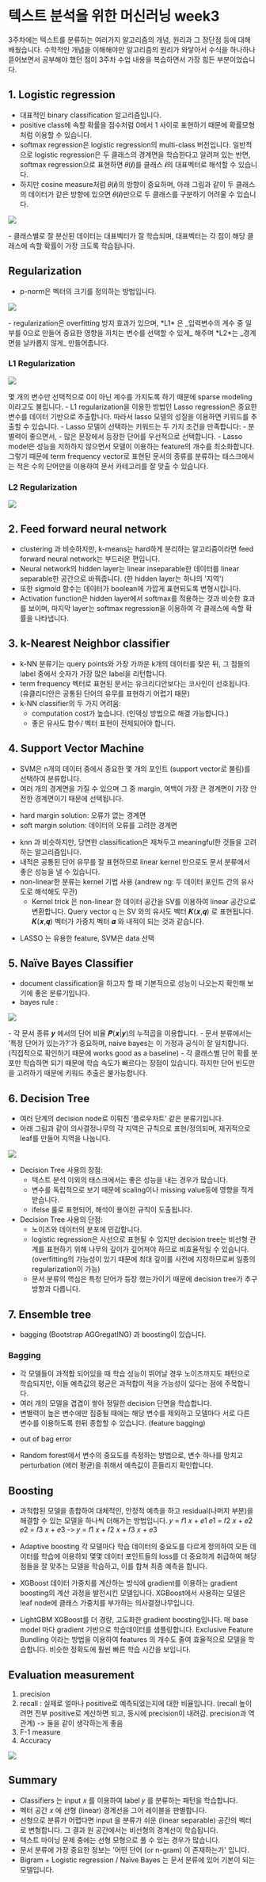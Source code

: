 텍스트 분석을 위한 머신러닝 week3
==============

3주차에는 텍스트를 분류하는 여러가지 알고리즘의 개념, 원리과 그 장단점 등에 대해 배웠습니다.
수학적인 개념을 이해해야만 알고리즘의 원리가 와닿아서 수식을 하나하나 뜯어보면서 공부해야 했던 점이 3주차 수업 내용을 복습하면서 가장 힘든 부분이었습니다.

## 1. Logistic regression
- 대표적인 binary classification 알고리즘입니다.
- positive class에 속할 확률을 점수처럼 0에서 1 사이로 표현하기 때문에 확률모형처럼 이용할 수 있습니다.
- softmax regression은 logistic regression의 multi-class 버전입니다. 일반적으로 logistic regression은 두 클래스의 경계면을 학습한다고 알려져 있는 반면, softmax regression으로 표현하면 𝜃(𝒊)를 클래스 𝒊의 대표벡터로 해석할 수 있습니다.
- 하지만 cosine measure처럼 𝜃(𝒊)의 방향이 중요하며, 아래 그림과 같이 두 클래스의 데이터가 같은 방향에 있으면 𝜃(𝒊)만으로 두 클래스를 구분하기 어려울 수 있습니다.
<p>
<img src='https://user-images.githubusercontent.com/52257022/71971499-1aff5380-324e-11ea-81a2-c9b3a2de06dc.png'>
</p>
- 클래스별로 잘 분산된 데이터는 대표벡터가 잘 학습되며, 대표벡터는 각 점이 해당 클래스에 속할 확률이 가장 크도록 학습됩니다.

## Regularization
- p-norm은 벡터의 크기를 정의하는 방법입니다.
<p>
<img src ='https://user-images.githubusercontent.com/52257022/71985801-9bce4780-326e-11ea-9d3f-2de0f6de32bf.png'>
</p>
- regularization은 overfitting 방지 효과가 있으며, *L1* 은 _입력변수의 계수 중 일부를 0으로 만들어 중요한 영향을 끼치는 변수를 선택할 수 있게_ 해주며 *L2*는 _경계면을 날카롭지 않게_ 만들어줍니다.

### L1 Regularization
<p>
<img src = 'https://user-images.githubusercontent.com/52257022/71972595-4b47f180-3250-11ea-96b6-3250a0f3c8c7.png'>
</p>
몇 개의 변수만 선택적으로 0이 아닌 계수를 가지도록 하기 때문에 sparse modeling이라고도 불립니다.
- L1 regularization을 이용한 방법인 Lasso regression은 중요한 변수를 데이터 기반으로 추출합니다. 따라서 lasso 모델의 성질을 이용하면 키워드를 추출할 수 있습니다.
- Lasso 모델이 선택하는 키워드는 두 가지 조건을 만족합니다:
	- 분별력이 좋으면서,
	- 많은 문장에서 등장한 단어를 우선적으로 선택합니다.
- Lasso model은 성능을 저하하지 않으면서 모델이 이용하는 feature의 개수를 최소화합니다. 그렇기 때문에 term frequency vector로 표현된 문서의 종류를 분류하는 태스크에서는 적은 수의 단어만을 이용하여 문서 카테고리를 잘 맞출 수 있습니다.

### L2 Regularization
<p>
<img src = 'https://user-images.githubusercontent.com/52257022/71972689-7e8a8080-3250-11ea-8b56-76e598072ff3.png'>
</p>

## 2. Feed forward neural network
- clustering 과 비슷하지만, k-means는 hard하게 분리하는 알고리즘이라면 feed forward neural network는 부드러운 편입니다.
- Neural network의 hidden layer는 linear inseparable한 데이터를 linear separable한 공간으로 바꿔줍니다. (한 hidden layer는 하나의 '지역')
- 또한 sigmoid 함수는 데이터가 boolean에 가깝게 표현되도록 변형시킵니다.
- Activation function은 hidden layer에서 softmax를 적용하는 것과 비슷한 효과를 보이며, 마지막 layer는 softmax regression을 이용하여 각 클래스에 속할 확률을 나타냅니다.

## 3. k-Nearest Neighbor classifier
- k-NN 분류기는 query points와 가장 가까운 k개의 데이터를 찾은 뒤, 그 점들의 label 중에서 숫자가 가장 많은 label을 리턴합니다.
- term frequency 벡터로 표현된 문서는 유크리디안보다는 코사인이 선호됩니다. (유클리디안은 공통된 단어의 유무를 표현하기 어렵기 때문)
- k-NN classifier의 두 가지 어려움:
	- computation cost가 높습니다. (인덱싱 방법으로 해결 가능합니다.)
	- 좋은 유사도 함수/ 벡터 표현이 전제되어야 합니다.

## 4. Support Vector Machine
- SVM은 n개의 데이터 중에서 중요한 몇 개의 포인트 (support vector로 불림)를 선택하여 분류합니다.
- 여러 개의 경계면을 가질 수 있으며 그 중 margin, 여백이 가장 큰 경계면이 가장 안전한 경계면이기 때문에 선택됩니다.
* hard margin solution: 오류가 없는 경계면
* soft margin solution: 데이터의 오류를 고려한 경계면
- knn 과 비슷하지만, 당연한 classification은 제쳐두고 meaningful한 것들을 고려하는 알고리즘입니다.
- 내적은 공통된 단어 유무를 잘 표현하므로 linear kernel 만으로도 문서 분류에서 좋은 성능을 낼 수 있습니다.
- non-linear한 분류는 kernel 기법 사용 (andrew ng: 두 데이터 포인트 간의 유사도로 해석해도 무관)
	- Kernel trick 은 non-linear 한 데이터 공간을 SV를 이용하여 linear 공간으로 변환합니다.
	Query vector q 는 SV 와의 유사도 벡터 𝑲(𝒙,𝒒) 로 표현됩니다. 𝑲(𝒙,𝒒) 벡터가 가중치 벡터 𝜶 와 내적이 되는 것과 같습니다.
* LASSO 는 유용한 feature, SVM은 data 선택


## 5. Naïve Bayes Classifier
- document classification을 하고자 할 때 기본적으로 성능이 나오는지 확인해 보기에 좋은 분류기입니다.
- bayes rule : 
<p>
<img src = 'https://user-images.githubusercontent.com/52257022/71983183-8dc9f800-3269-11ea-9128-887b0a5e6de7.png'>
</p>
- 각 문서 종류 𝒚 에서의 단어 비율 𝑷(𝒙|𝒚)의 누적곱을 이용합니다.
- 문서 분류에서는 '특정 단어가 있는가?'가 중요하며, naive bayes는 이 가정과 공식이 잘 일치합니다. (직접적으로 확인하기 때문에 works good as a baseline)
- 각 클래스별 단어 확률 분포만 학습하면 되기 때문에 학습 속도가 빠르다는 장점이 있습니다. 하지만 단어 빈도만을 고려하기 때문에 키워드 추출은 불가능합니다.

## 6. Decision Tree
- 여러 단계의 decision node로 이뤄진 ‘플로우차트’ 같은 분류기입니다.
- 아래 그림과 같이 의사결정나무의 각 지역은 규칙으로 표현/정의되며, 재귀적으로 leaf를 만들어 지역을 나눕니다. 
<p>
<img src = 'https://user-images.githubusercontent.com/52257022/71983460-311b0d00-326a-11ea-858f-9ed53718ded4.png'>
</p>

* Decision Tree 사용의 장점:
  - 텍스트 분석 이외의 태스크에서는 좋은 성능을 내는 경우가 많습니다. 
  - 변수를 독립적으로 보기 때문에 scaling이나 missing value등에 영향을 적게 받습니다.
  - ifelse 룰로 표현되어, 해석이 용이한 규칙이 도출됩니다.
* Decision Tree 사용의 단점:
  - 노이즈와 데이터의 분포에 민감합니다.
  - logistic regression은 사선으로 표현될 수 있지만 decision tree는 비선형 관계를 표현하기 위해 나무의 깊이가 깊어져야 하므로 비효율적일 수 있습니다. (overfitting의 가능성이 있기 때문에 최대 깊이를 사전에 지정하므로써 일종의 regularization이 가능)
  - 문서 분류의 핵심은 특정 단어가 등장 했는가이기 때문에 decision tree가 추구 방향과 다릅니다.

## 7. Ensemble tree
- bagging (Bootstrap AGGregatING) 과 boosting이 있습니다.

### Bagging
- 각 모델들이 과적합 되어있을 때 학습 성능이 뛰어날 경우 노이즈까지도 패턴으로 학습되지만, 이들 예측값의 평균은 과적합이 적을 가능성이 있다는 점에 주목합니다.
- 여러 개의 모델을 겹겹이 쌓아 정밀한 decision 단면을 학습합니다. 
- 변별력이 높은 변수에만 집중될 때에는 해당 변수를 제외하고 모델마다 서로 다른 변수를 이용하도록 한뒤 종합할 수 있습니다. (feature bagging)
* out of bag error
- Random forest에서 변수의 중요도를 측정하는 방법으로, 변수 하나를 망치고 perturbation (에러 평균)을 취해서 예측값이 흔들리지 확인합니다.


## Boosting
- 과적합된 모델을 종합하여 대체적인, 안정적 예측을 하고 residual(나머지 부분)을 해결할 수 있는 모델을 하나씩 더해가는 방법입니다.
𝑦 = 𝑓1 𝑥 + 𝑒1
𝑒1 = 𝑓2 𝑥 + 𝑒2
𝑒2 = 𝑓3 𝑥 + 𝑒3
-> 𝑦 = 𝑓1 𝑥 + 𝑓2 𝑥 + 𝑓3 𝑥 + 𝑒3

* Adaptive boosting
각 모델마다 학습 데이터의 중요도를 다르게 정의하여 모든 데이터를 학습에 이용하되 몇몇 데이터 포인트들의 loss를 더 중요하게 취급하여 해당 점들을 잘 맞추는 모델을 학습하고, 이를 합쳐 최종 예측을 합니다.

* XGBoost
데이터 가중치를 계산하는 방식에 gradient를 이용하는 gradient boosting의 계산 과정을 발전시킨 모델입니다. XGBoost에서 사용하는 모델은 leaf node에 클래스 가중치를 부가하는 의사결정나무입니다.

* LightGBM
XGBoost를 더 경량, 고도화한 gradient boosting입니다. 
매 base model 마다 gradient 기반으로 학습데이터를 샘플링합니다.
Exclusive Feature Bundling 이라는 방법을 이용하여 features 의 개수도 줄여 효율적으로 모델을 학습합니다. 비슷한 정확도에 훨씬 빠른 학습 시간을 보입니다.

## Evaluation measurement
1. precision
2. recall : 실제로 얼마나 positive로 예측되었는지에 대한 비율입니다. (recall 높이려면 전부 positive로 계산하면 되고, 동시에 precision이 내려감. precision과 역관계)
-> 둘을 같이 생각하는게 좋음
3. F-1 measure
4. Accuracy
<p>
<img src = 'https://user-images.githubusercontent.com/52257022/71985282-a6d4a800-326d-11ea-94ea-0e62d15458ad.png'>
</p>

## Summary
- Classifiers 는 input 𝑥 를 이용하여 label 𝑦 를 분류하는 패턴을 학습합니다.
- 벡터 공간 𝑥 에 선형 (linear) 경계선을 그어 레이블을 판별합니다.
- 선형으로 분류가 어렵다면 input 을 분류가 쉬운 (linear separable) 공간의 벡터로
변형합니다. 그 결과 원 공간에서는 비선형의 경계선이 학습됩니다.
- 텍스트 마이닝 문제 중에는 선형 모형으로 풀 수 있는 경우가 많습니다.
- 문서 분류에 가장 중요한 정보는 '어떤 단어 (or n-gram) 이 존재하는가' 입니다.
- Bigram + Logistic regression / Naïve Bayes 는 문서 분류에 있어 기본이 되는 모델입니다.
